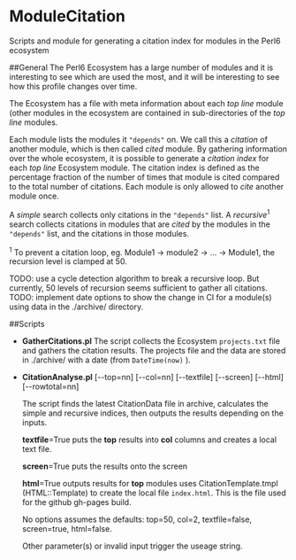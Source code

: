 # ModuleCitation
Scripts and module for generating a citation index for modules in the Perl6 ecosystem

##General
The Perl6 Ecosystem has a large number of modules and it is interesting to see which are used the most, 
and it will be interesting to see how this profile changes over time.

The Ecosystem has a file with meta information about each _top line_ module (other modules in the ecosystem
are contained in sub-directories of the _top line_ modules.

Each module lists the modules it `"depends"` on. We call this a 
*citation* of another module, which is then called *cited* module. By gathering information over the whole
ecosystem, it is possible to generate a *citation index* for each _top line_ Ecosystem module. The citation index is
defined as the percentage fraction 
of the number of times that module is cited compared to the total number of citations. Each module is only 
allowed to *cite* another module once.

A *simple* search collects only citations in the `"depends"` list. A *recursive*<sup>1</sup> search collects citations in modules
that are *cited* by the modules in the `"depends"` list, and the citations in those modules. 

<sup>1</sup> To prevent a 
citation loop, eg. Module1 -> module2 -> ... -> Module1, the recursion level is clamped at 50. 

TODO: use a cycle detection algorithm to break a recursive loop. But currently, 50 levels of recursion seems sufficient to gather 
all citations.
TODO: implement date options to show the change in CI for a module(s) using data in the ./archive/ directory.

##Scripts

* **GatherCitations.pl**
    The script collects the Ecosystem `projects.txt` file and gathers the citation results. The projects file and the data are stored
    in ./archive/ with a date (from `DateTime(now)` ).


* **CitationAnalyse.pl** [--top=nn] [--col=nn] [--textfile] [--screen] [--html] [--rowtotal=nn]

  The script finds the latest CitationData file in archive, calculates the simple and recursive indices, then outputs the results
depending on the inputs.

  **textfile**=True puts the **top** results into **col** columns and creates a local text file.

  **screen**=True puts the results onto the screen

  **html**=True outputs results for **top** modules uses CitationTemplate.tmpl (HTML::Template) to create the local 
	file `index.html`. This is the file used for the github gh-pages build.

  No options assumes the defaults: top=50, col=2, textfile=false, screen=true, html=false.

  Other parameter(s) or invalid input trigger the useage string.

